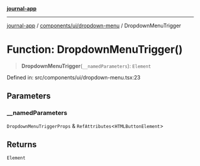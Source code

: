[**journal-app**](../../../../README.md)

***

[journal-app](../../../../modules.md) / [components/ui/dropdown-menu](../README.md) / DropdownMenuTrigger

# Function: DropdownMenuTrigger()

> **DropdownMenuTrigger**(`__namedParameters`): `Element`

Defined in: src/components/ui/dropdown-menu.tsx:23

## Parameters

### \_\_namedParameters

`DropdownMenuTriggerProps` & `RefAttributes`\<`HTMLButtonElement`\>

## Returns

`Element`
